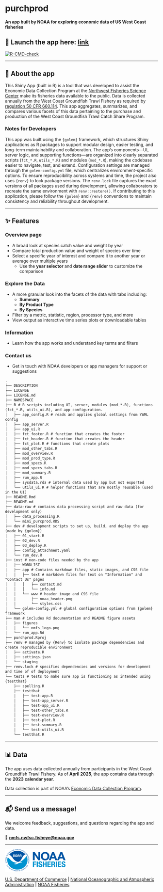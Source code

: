 
<!-- README.md is generated from README.Rmd. Please edit that file -->
<!-- You'll still need to render `README.Rmd` regularly, to keep `README.md` -->
<!-- up-to-date. `devtools::build_readme()` is handy for this. -->

# purchprod

**An app built by NOAA for exploring economic data of US West Coast
fisheries**

## 🚀 Launch the app here: [link]()

<!-- badges: start -->

[![R-CMD-check](https://github.com/ramhunte/purchprod/actions/workflows/R-CMD-check.yaml/badge.svg)](https://github.com/ramhunte/purchprod/actions/workflows/R-CMD-check.yaml)

<!-- badges: end -->

------------------------------------------------------------------------

## 🧭 About the app

This Shiny App (built in R) is a tool that was developed to assist the
Economic Data Collection Program at the
<a href="https://www.fisheries.noaa.gov/about/northwest-fisheries-science-center" target="_blank">Northwest
Fisheries Science Center</a> make its fisheries data available to the
public. Data is collected annually from the West Coast Groundfish Trawl
Fishery as required by
<a href="https://www.ecfr.gov/current/title-50/chapter-VI/part-660/subpart-D/section-660.114" target="_blank">regulation
50 CFR 660.114</a>. This app aggregates, summarizes, and compares
various facets of this data pertaining to the purchase and production of
the West Coast Groundfish Trawl Catch Share Program.

### Notes for Developers

This app was built using the `{golem}` framework, which structures Shiny
applications as R packages to support modular design, easier testing,
and long-term maintainability and collaboration. The app’s
components—UI, server logic, and supporting functions—are organized into
clearly separated scripts (`fct_*.R`, `utils_*.R`) and modules
(`mod_*.R`), making the codebase easier to navigate, test, and extend.
Configuration settings are managed through the `golem-config.yml` file,
which centralizes environment-specific options. To ensure
reproducibility across systems and time, the project also uses `{renv}`
to lock package versions. The `renv.lock` file captures the exact
versions of all packages used during development, allowing collaborators
to recreate the same environment with `renv::restore()`. If contributing
to this application, please follow the `{golem}` and `{renv}`
conventions to maintain consistency and reliability throughout
development.

------------------------------------------------------------------------

## ✨ Features

### **Overview page**

- A broad look at species catch value and weight by year
- Compare total production value and weight of species over time
- Select a specific year of interest and compare it to another year or
  average over multiple years
  - Use the **year selector** and **date range slider** to customize the
    comparison

### **Explore the Data**

- A more granular look into the facets of the data with tabs including:
  - **Summary**
  - **By Product Type**
  - **By Species**
- Filter by a metric, statistic, region, processor type, and more
- View output as interactive time series plots or downloadable tables

### **Information**

- Learn how the app works and understand key terms and filters

### **Contact us**

- Get in touch with NOAA developers or app managers for support or
  suggestions

<!-- -->

    .
    ├── DESCRIPTION 
    ├── LICENSE 
    ├── LICENSE.md 
    ├── NAMESPACE 
    ├── R # R scripts including UI, server, modules (mod_*.R), functions (fct_*.R, utils_ui.R), and app configuration.
    │   ├── app_config.R # reads and applies global settings from YAML config
    │   ├── app_server.R
    │   ├── app_ui.R
    │   ├── fct_footer.R # function that creates the footer
    │   ├── fct_header.R # function that creates the header
    │   ├── fct_plot.R # functions that create plots
    │   ├── mod_other_tabs.R 
    │   ├── mod_overview.R
    │   ├── mod_prod_type.R
    │   ├── mod_specs.R
    │   ├── mod_specs_tabs.R
    │   ├── mod_summary.R
    │   ├── run_app.R
    │   ├── sysdata.rda # internal data used by app but not exported
    │   └── utils_ui.R # helper functions that are mostly reusable (used in the UI)
    ├── README.Rmd
    ├── README.md
    ├── data-raw # contains data processing script and raw data (for development only)
    │   ├── data_processing.R
    │   └── mini_purcprod.RDS
    ├── dev # development scripts to set up, build, and deploy the app (made by {golem})
    │   ├── 01_start.R
    │   ├── 02_dev.R
    │   ├── 03_deploy.R
    │   ├── config_attachment.yaml
    │   └── run_dev.R
    ├── inst # non-code files needed by the app
    │   ├── WORDLIST
    │   ├── app # Contains markdown files, static images, and CSS file
    │   │   ├── text # markdown files for text on "Information" and "Contact Us" pages
    │   │   │   ├── contact.md
    │   │   │   └── info.md
    │   │   └── www # header image and CSS file
    │   │       ├── noaa_header.png
    │   │       └── styles.css
    │   └── golem-config.yml # global configuration options from {golem} framework
    ├── man # includes Rd documentation and README figure assets
    │   ├── figures
    │   │   └── nmfs_logo.png
    │   └── run_app.Rd
    ├── purchprod.Rproj
    ├── renv # managed by {Renv} to isolate package dependencies and create reproducible environment
    │   ├── activate.R
    │   ├── settings.json
    │   └── staging
    ├── renv.lock # specifies dependencies and versions for development and time of of deployment
    └── tests # tests to make sure app is functioning as intended using {testthat}
        ├── spelling.R
        ├── testthat
        │   ├── test-app.R
        │   ├── test-app_server.R
        │   ├── test-app_ui.R
        │   ├── test-other_tabs.R
        │   ├── test-overview.R
        │   ├── test-plot.R
        │   ├── test-summary.R
        │   └── test-utils_ui.R
        └── testthat.R

------------------------------------------------------------------------

## 📊 Data

The app uses data collected annually from participants in the West Coast
Groundfish Trawl Fishery. As of **April 2025**, the app contains data
through the **2023 calendar year**.

Data collection is part of NOAA’s [Economic Data Collection
Program](https://www.fisheries.noaa.gov/west-coast/science-data/economic-data-collection-west-coast-groundfish-trawl-fishery).

------------------------------------------------------------------------

## 📬 Send us a message!

We welcome feedback, suggestions, and questions regarding the app and
data.

📧 <a href="mailto:nmfs.nwfsc.fisheye@noaa.gov"
class="email"><strong>nmfs.nwfsc.fisheye@noaa.gov</strong></a>

------------------------------------------------------------------------

<img src="man/figures/nmfs_logo.png" alt="NOAA Fisheries Logo" width="200" style="height: 75px !important;"/>

[U.S. Department of Commerce](https://www.commerce.gov/) \| [National
Oceanographic and Atmospheric Administration](https://www.noaa.gov) \|
[NOAA Fisheries](https://www.fisheries.noaa.gov/)
